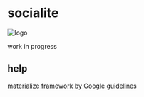 # socialite
![logo](https://codeship.com/projects/socialite/status?branch=master)

work in progress

## help
[materialize framework by Google guidelines](https://getmdl.io/index.html)
